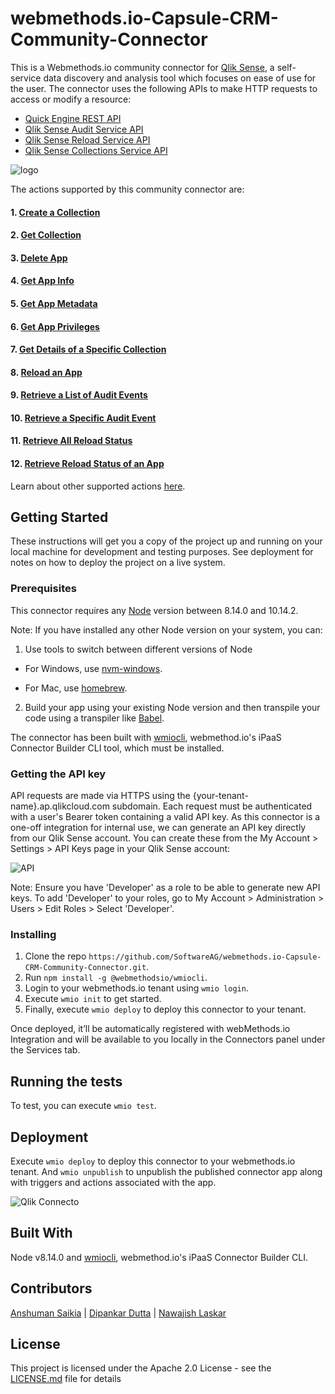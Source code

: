 # webmethods.io-Capsule-CRM-Community-Connector
This is a Webmethods.io community connector for [Qlik Sense](https://www.qlik.com/us/trial/qlik-sense-business), a self-service data discovery and analysis tool which focuses on ease of use for the user. The connector uses the following APIs to make HTTP requests to access or modify a resource:
- [Quick Engine REST API](https://help.qlik.com/en-US/sense-developer/February2020/APIs/QIXAPI/index.html?page=38#V1)
- [Qlik Sense Audit Service API](https://help.qlik.com/en-US/sense-developer/February2020/Subsystems/CloudAPI/Content/Sense_CloudAPIs/Sense_AuditServiceAPI/AuditServiceAPI-Introduction.htm)
- [Qlik Sense Reload Service API](https://help.qlik.com/en-US/sense-developer/February2020/Subsystems/CloudAPI/Content/Sense_CloudAPIs/Sense_ReloadAPI/ReloadServiceAPI-Introduction.htm)
- [Qlik Sense Collections Service API](https://help.qlik.com/en-US/sense-developer/February2020/Subsystems/CloudAPI/Content/Sense_CloudAPIs/Sense_CollectionsAPI/CollectionsServiceAPI-Introduction.htm)


![logo](https://user-images.githubusercontent.com/16189220/75766576-62deba80-5d67-11ea-911f-0d55970fee3a.png)


The actions supported by this community connector are:

#### 1. [Create a Collection](https://help.qlik.com/en-US/sense-developer/February2020/Subsystems/CollectionsAPI/Content/methods-post-collections.htm)
#### 2. [Get Collection](https://help.qlik.com/en-US/sense-developer/February2020/Subsystems/CollectionsAPI/Content/methods-get-collections.htm)
#### 3. [Delete App](https://help.qlik.com/en-US/sense-developer/February2020/APIs/QIXAPI/index.html?page=22)
#### 4. [Get App Info](https://help.qlik.com/en-US/sense-developer/February2020/APIs/QIXAPI/index.html?page=12)
#### 5. [Get App Metadata](https://help.qlik.com/en-US/sense-developer/February2020/APIs/QIXAPI/index.html?page=9)
#### 6. [Get App Privileges](https://help.qlik.com/en-US/sense-developer/February2020/APIs/QIXAPI/index.html?page=26)
#### 7. [Get Details of a Specific Collection](https://help.qlik.com/en-US/sense-developer/February2020/Subsystems/CollectionsAPI/Content/methods-get-collections-collectionId.htm)
#### 8. [Reload an App](https://help.qlik.com/en-US/sense-developer/February2020/Subsystems/QIXDataReloadAPI/Content/methods-post-v1-reloads.htm)
#### 9. [Retrieve a List of Audit Events](https://help.qlik.com/en-US/sense-developer/February2020/Subsystems/AuditAPI/Content/methods-get-audits.htm)
#### 10. [Retrieve a Specific Audit Event](https://help.qlik.com/en-US/sense-developer/February2020/Subsystems/AuditAPI/Content/methods-get-audits-id.htm)
#### 11. [Retrieve All Reload Status](https://help.qlik.com/en-US/sense-developer/February2020/Subsystems/QIXDataReloadAPI/Content/methods-get-v1-reloads.htm)
#### 12. [Retrieve Reload Status of an App](https://help.qlik.com/en-US/sense-developer/February2020/Subsystems/QIXDataReloadAPI/Content/methods-get-v1-reloads-reloadId.htm)

Learn about other supported actions [here](https://help.qlik.com/en-US/sense-developer/February2020/Subsystems/CloudAPI/Content/Sense_CloudAPIs/API%20reference%20for%20cloud%20environments.htm).

## Getting Started
These instructions will get you a copy of the project up and running on your local machine for development and testing purposes. See deployment for notes on how to deploy the project on a live system.

### Prerequisites
This connector requires any [Node](https://nodejs.org/dist/) version between 8.14.0 and 10.14.2.

Note: If you have installed any other Node version on your system, you can:
1. Use tools to switch between different versions of Node

  - For Windows, use [nvm-windows](https://github.com/coreybutler/nvm-windows#installation--upgrades).
  
  - For Mac, use [homebrew](https://brew.sh/).
2. Build your app using your existing Node version and then transpile your code using a transpiler like [Babel](https://babeljs.io/).

The connector has been built with [wmiocli](https://docs.webmethods.io/integration/developer_guide/connector_builder/#gsc.tab=0), webmethod.io's iPaaS Connector Builder CLI tool, which must be installed. 

### Getting the API key
API requests are made via HTTPS using the {your-tenant-name}.ap.qlikcloud.com subdomain. Each request must be authenticated with a user's Bearer token containing a valid API key. As this connector is a one-off integration for internal use, we can generate an API key directly from our Qlik Sense account. You can create these from the My Account > Settings > API Keys page in your Qlik Sense account:

![API](https://user-images.githubusercontent.com/16189220/75769152-aa674580-5d6b-11ea-89e9-032bbea5e561.png)

Note: Ensure you have 'Developer' as a role to be able to generate new API keys. To add 'Developer' to your roles, go to My Account > Administration > Users > Edit Roles > Select 'Developer'.

### Installing
1. Clone the repo `https://github.com/SoftwareAG/webmethods.io-Capsule-CRM-Community-Connector.git`.
2. Run `npm install -g @webmethodsio/wmiocli`.
3. Login to your webmethods.io tenant using `wmio login`.
4. Execute `wmio init` to get started.
5. Finally, execute `wmio deploy` to deploy this connector to your tenant.

Once deployed, it’ll be automatically registered with webMethods.io Integration and will be available to you locally in the Connectors panel under the Services tab.

## Running the tests
To test, you can execute `wmio test`.

## Deployment
Execute `wmio deploy` to deploy this connector to your webmethods.io tenant. And `wmio unpublish` to unpublish the published connector app along with triggers and actions associated with the app.

![Qlik Connecto](https://user-images.githubusercontent.com/16189220/75769324-fd40fd00-5d6b-11ea-9f4b-385ba2814347.png)

## Built With
Node v8.14.0 and [wmiocli](https://docs.webmethods.io/integration/developer_guide/connector_builder/#gsc.tab=0), webmethod.io's iPaaS Connector Builder CLI.

## Contributors
[Anshuman Saikia](https://github.com/anshu96788) |
[Dipankar Dutta](https://github.com/DipankarDDUT) |
[Nawajish Laskar](https://github.com/Nawajish)

## License
This project is licensed under the Apache 2.0 License - see the [LICENSE.md](https://github.com/SoftwareAG/webmethods-microservicesruntime-samples/blob/master/LICENSE) file for details
